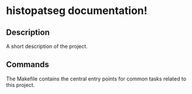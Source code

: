 # histopatseg documentation!

## Description

A short description of the project.

## Commands

The Makefile contains the central entry points for common tasks related to this project.

